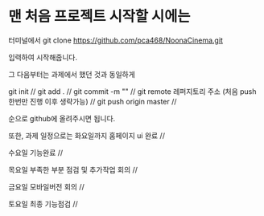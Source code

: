 # 맨 처음 프로젝트 시작할 시에는 

터미널에서 git clone https://github.com/pca468/NoonaCinema.git

입력하여 시작해줍니다.

그 다음부터는 과제에서 했던 것과 동일하게

git init //
git add .  //
git commit -m "" //
git remote 레퍼지토리 주소 (처음 push 한번만 진행 이후 생략가능) //
git push origin master  //

순으로 github에 올려주시면 됩니다.

또한, 과제 일정으로는 화요일까지 홈페이지 ui 완료 //

수요일 기능완료 //

목요일 부족한 부분 점검 및 추가작업 회의 //

금요일 모바일버전 회의 //

토요일 최종 기능점검 //
